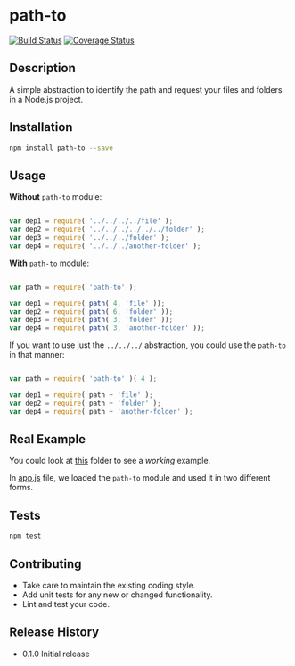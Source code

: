 # path-to

[![Build Status](https://travis-ci.org/thothJS/path-to.svg?branch=master)](https://travis-ci.org/thothJS/path-to)
[![Coverage Status](https://coveralls.io/repos/thothJS/path-to/badge.png)](https://coveralls.io/r/thothJS/path-to)

## Description

A simple abstraction to identify the path and request your files and folders in a Node.js project.

## Installation

```sh
npm install path-to --save
```

## Usage

**Without** `path-to` module:

```js

var dep1 = require( '../../../../file' );
var dep2 = require( '../../../../../../folder' );
var dep3 = require( '../../../folder' );
var dep4 = require( '../../../another-folder' );

```

**With** `path-to` module:

```js

var path = require( 'path-to' );

var dep1 = require( path( 4, 'file' ));
var dep2 = require( path( 6, 'folder' ));
var dep3 = require( path( 3, 'folder' ));
var dep4 = require( path( 3, 'another-folder' ));

```

If you want to use just the `../../../` abstraction, you could use the `path-to` in that manner:

```js

var path = require( 'path-to' )( 4 );

var dep1 = require( path + 'file' );
var dep2 = require( path + 'folder' );
var dep4 = require( path + 'another-folder' );

```

## Real Example

You could look at [this](https://github.com/ericdouglas/labs/tree/master/nodejs/practice/006) folder to see a *working* example.

In [app.js](https://github.com/ericdouglas/labs/blob/master/nodejs/practice/006/some/folder/here/app.js) file, we loaded the `path-to` module and used it in two different forms.

## Tests

```sh
npm test
```

## Contributing

* Take care to maintain the existing coding style.
* Add unit tests for any new or changed functionality. 
* Lint and test your code.

## Release History

* 0.1.0 Initial release
